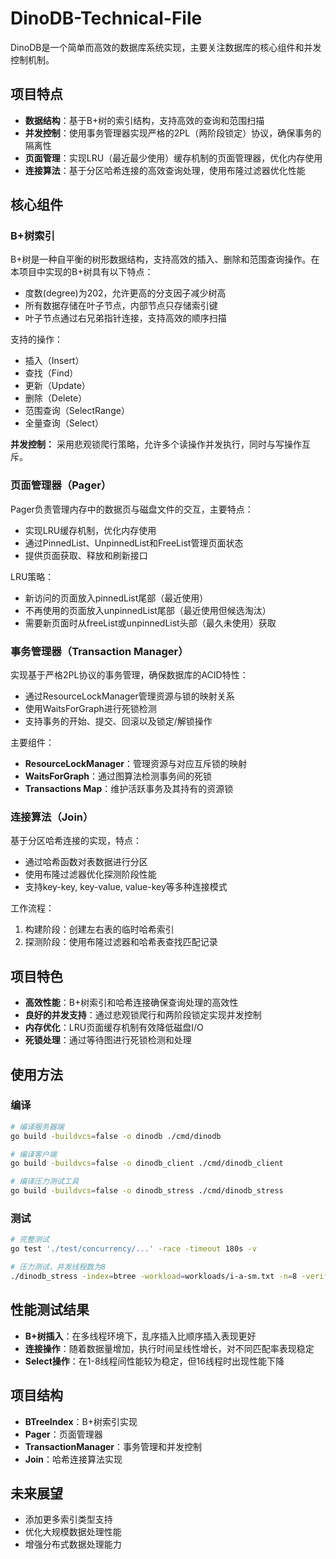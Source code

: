 # DinoDB-Technical-File

DinoDB是一个简单而高效的数据库系统实现，主要关注数据库的核心组件和并发控制机制。

## 项目特点

- **数据结构**：基于B+树的索引结构，支持高效的查询和范围扫描
- **并发控制**：使用事务管理器实现严格的2PL（两阶段锁定）协议，确保事务的隔离性
- **页面管理**：实现LRU（最近最少使用）缓存机制的页面管理器，优化内存使用
- **连接算法**：基于分区哈希连接的高效查询处理，使用布隆过滤器优化性能

## 核心组件

### B+树索引

B+树是一种自平衡的树形数据结构，支持高效的插入、删除和范围查询操作。在本项目中实现的B+树具有以下特点：

- 度数(degree)为202，允许更高的分支因子减少树高
- 所有数据存储在叶子节点，内部节点只存储索引键
- 叶子节点通过右兄弟指针连接，支持高效的顺序扫描

支持的操作：
- 插入（Insert）
- 查找（Find）
- 更新（Update）
- 删除（Delete）
- 范围查询（SelectRange）
- 全量查询（Select）

**并发控制：** 采用悲观锁爬行策略，允许多个读操作并发执行，同时与写操作互斥。

### 页面管理器（Pager）

Pager负责管理内存中的数据页与磁盘文件的交互，主要特点：

- 实现LRU缓存机制，优化内存使用
- 通过PinnedList、UnpinnedList和FreeList管理页面状态
- 提供页面获取、释放和刷新接口

LRU策略：
- 新访问的页面放入pinnedList尾部（最近使用）
- 不再使用的页面放入unpinnedList尾部（最近使用但候选淘汰）
- 需要新页面时从freeList或unpinnedList头部（最久未使用）获取

### 事务管理器（Transaction Manager）

实现基于严格2PL协议的事务管理，确保数据库的ACID特性：

- 通过ResourceLockManager管理资源与锁的映射关系
- 使用WaitsForGraph进行死锁检测
- 支持事务的开始、提交、回滚以及锁定/解锁操作

主要组件：
- **ResourceLockManager**：管理资源与对应互斥锁的映射
- **WaitsForGraph**：通过图算法检测事务间的死锁
- **Transactions Map**：维护活跃事务及其持有的资源锁

### 连接算法（Join）

基于分区哈希连接的实现，特点：

- 通过哈希函数对表数据进行分区
- 使用布隆过滤器优化探测阶段性能
- 支持key-key, key-value, value-key等多种连接模式

工作流程：
1. 构建阶段：创建左右表的临时哈希索引
2. 探测阶段：使用布隆过滤器和哈希表查找匹配记录

## 项目特色

- **高效性能**：B+树索引和哈希连接确保查询处理的高效性
- **良好的并发支持**：通过悲观锁爬行和两阶段锁定实现并发控制
- **内存优化**：LRU页面缓存机制有效降低磁盘I/O
- **死锁处理**：通过等待图进行死锁检测和处理

## 使用方法

### 编译

```bash
# 编译服务器端
go build -buildvcs=false -o dinodb ./cmd/dinodb

# 编译客户端
go build -buildvcs=false -o dinodb_client ./cmd/dinodb_client

# 编译压力测试工具
go build -buildvcs=false -o dinodb_stress ./cmd/dinodb_stress
```

### 测试

```bash
# 完整测试
go test './test/concurrency/...' -race -timeout 180s -v

# 压力测试，并发线程数为8
./dinodb_stress -index=btree -workload=workloads/i-a-sm.txt -n=8 -verify
```

## 性能测试结果

- **B+树插入**：在多线程环境下，乱序插入比顺序插入表现更好
- **连接操作**：随着数据量增加，执行时间呈线性增长，对不同匹配率表现稳定
- **Select操作**：在1-8线程间性能较为稳定，但16线程时出现性能下降

## 项目结构

- **BTreeIndex**：B+树索引实现
- **Pager**：页面管理器
- **TransactionManager**：事务管理和并发控制
- **Join**：哈希连接算法实现

## 未来展望

- 添加更多索引类型支持
- 优化大规模数据处理性能
- 增强分布式数据处理能力